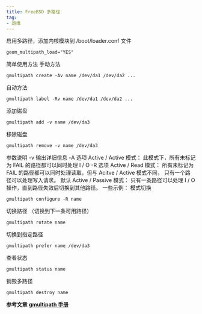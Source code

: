 ```yaml
---
title: FreeBSD 多路径
tag:
- 运维
---
```


启用多路径，添加内核模块到 /boot/loader.conf 文件
```
geom_multipath_load="YES"
```
简单使用方法
手动方法
```
gmultipath create -Av name /dev/da1 /dev/da2 ...
```
自动方法
```
gmultipath label -Rv name /dev/da1 /dev/da2 ...
```
添加磁盘
```
gmultipath add -v name /dev/da3
```
移除磁盘
```
gmultipath remove -v name /dev/da3
```
参数说明
-v 输出详细信息
-A 选项 Active / Active 模式： 此模式下，所有未标记为 FAIL 的路径都可以同时处理 I / O
-R 选项 Active / Read 模式： 所有未标记为 FAIL 的路径都可以同时处理读取，但与 Acitve / Active 模式不同， 只有一个路径可以处理写入请求。
默认 Active / Passive 模式： 只有一条路径可以处理 I / O 操作，直到路径失效后切换到其他路径。
一些示例：
模式切换
```
gmultipath configure -R name
```
切换路径 （切换到下一条可用路径）
```
gmultipath rotate name
```
切换到指定路径
```
gmultipath prefer name /dev/da3
```
查看状态
```
gmultipath status name
```
销毁多路径
```
gmultipath destroy name
```

**参考文章**
[**gmultipath 手册**](https://www.freebsd.org/cgi/man.cgi?query=gmultipath&apropos=0&sektion=0&manpath=FreeBSD+13.0-RELEASE&arch=default&format=html)


